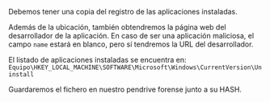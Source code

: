Debemos tener una copia del registro de las aplicaciones instaladas.

Además de la ubicación, también obtendremos la página web del desarrollador de la aplicación.
En caso de ser una aplicación maliciosa, el campo `name` estará en blanco, pero sí tendremos la URL del desarrollador.

El listado de aplicaciones instaladas se encuentra en:
`Equipo\HKEY_LOCAL_MACHINE\SOFTWARE\Microsoft\Windows\CurrentVersion\Uninstall`

Guardaremos el fichero en nuestro pendrive forense junto a su HASH.